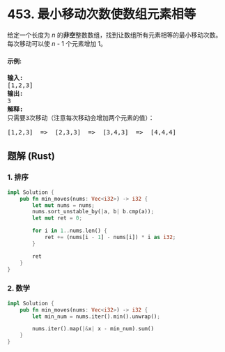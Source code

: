 # 453. 最小移动次数使数组元素相等
给定一个长度为 *n* 的**非空**整数数组，找到让数组所有元素相等的最小移动次数。每次移动可以使 *n* - 1 个元素增加 1。

#### 示例:
<pre>
<strong>输入:</strong>
[1,2,3]
<strong>输出:</strong>
3
<strong>解释:</strong>
只需要3次移动（注意每次移动会增加两个元素的值）：

[1,2,3]  =>  [2,3,3]  =>  [3,4,3]  =>  [4,4,4]
</pre>

## 题解 (Rust)

### 1. 排序
```Rust
impl Solution {
    pub fn min_moves(nums: Vec<i32>) -> i32 {
        let mut nums = nums;
        nums.sort_unstable_by(|a, b| b.cmp(a));
        let mut ret = 0;

        for i in 1..nums.len() {
            ret += (nums[i - 1] - nums[i]) * i as i32;
        }

        ret
    }
}
```

### 2. 数学
```Rust
impl Solution {
    pub fn min_moves(nums: Vec<i32>) -> i32 {
        let min_num = nums.iter().min().unwrap();

        nums.iter().map(|&x| x - min_num).sum()
    }
}
```
